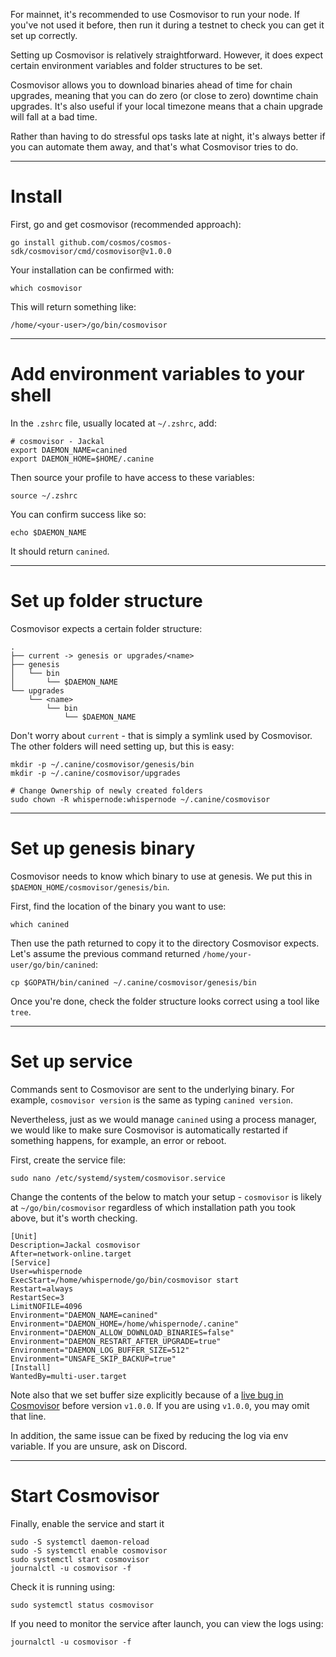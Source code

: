 For mainnet, it's recommended to use Cosmovisor to run your node. If you've not used it before, then run it during a testnet to check you can get it set up correctly.

Setting up Cosmovisor is relatively straightforward. However, it does expect certain environment variables and folder structures to be set.

Cosmovisor allows you to download binaries ahead of time for chain upgrades, meaning that you can do zero (or close to zero) downtime chain upgrades. It's also useful if your local timezone means that a chain upgrade will fall at a bad time.

Rather than having to do stressful ops tasks late at night, it's always better if you can automate them away, and that's what Cosmovisor tries to do.

---

# Install

First, go and get cosmovisor (recommended approach):

```shell
go install github.com/cosmos/cosmos-sdk/cosmovisor/cmd/cosmovisor@v1.0.0
```

Your installation can be confirmed with:

```shell
which cosmovisor
```

This will return something like:

```shell
/home/<your-user>/go/bin/cosmovisor
```

---

# Add environment variables to your shell

In the `.zshrc` file, usually located at `~/.zshrc`, add:

```shell
# cosmovisor - Jackal
export DAEMON_NAME=canined
export DAEMON_HOME=$HOME/.canine
```

Then source your profile to have access to these variables:

```shell
source ~/.zshrc
```

You can confirm success like so:

```shell
echo $DAEMON_NAME
```

It should return `canined`.

---

# Set up folder structure

Cosmovisor expects a certain folder structure:

```shell
.
├── current -> genesis or upgrades/<name>
├── genesis
│   └── bin
│       └── $DAEMON_NAME
└── upgrades
    └── <name>
        └── bin
            └── $DAEMON_NAME
```

Don't worry about `current` - that is simply a symlink used by Cosmovisor. The other folders will need setting up, but this is easy:

```shell
mkdir -p ~/.canine/cosmovisor/genesis/bin 
mkdir -p ~/.canine/cosmovisor/upgrades

# Change Ownership of newly created folders
sudo chown -R whispernode:whispernode ~/.canine/cosmovisor
```

---

# Set up genesis binary

Cosmovisor needs to know which binary to use at genesis. We put this in `$DAEMON_HOME/cosmovisor/genesis/bin`.

First, find the location of the binary you want to use:

```shell
which canined
```

Then use the path returned to copy it to the directory Cosmovisor expects. Let's assume the previous command returned `/home/your-user/go/bin/canined`:

```shell
cp $GOPATH/bin/canined ~/.canine/cosmovisor/genesis/bin
```

Once you're done, check the folder structure looks correct using a tool like `tree`.

---

# Set up service

Commands sent to Cosmovisor are sent to the underlying binary. For example, `cosmovisor version` is the same as typing `canined version`.

Nevertheless, just as we would manage `canined` using a process manager, we would like to make sure Cosmovisor is automatically restarted if something happens, for example, an error or reboot.

First, create the service file:

```shell
sudo nano /etc/systemd/system/cosmovisor.service
```

Change the contents of the below to match your setup - `cosmovisor` is likely at `~/go/bin/cosmovisor` regardless of which installation path you took above, but it's worth checking.

```shell
[Unit]
Description=Jackal cosmovisor
After=network-online.target
[Service]
User=whispernode
ExecStart=/home/whispernode/go/bin/cosmovisor start
Restart=always
RestartSec=3
LimitNOFILE=4096
Environment="DAEMON_NAME=canined"
Environment="DAEMON_HOME=/home/whispernode/.canine"
Environment="DAEMON_ALLOW_DOWNLOAD_BINARIES=false"
Environment="DAEMON_RESTART_AFTER_UPGRADE=true"
Environment="DAEMON_LOG_BUFFER_SIZE=512"
Environment="UNSAFE_SKIP_BACKUP=true"
[Install]
WantedBy=multi-user.target
```

Note also that we set buffer size explicitly because of a [live bug in Cosmovisor](https://github.com/cosmos/cosmos-sdk/pull/8590) before version `v1.0.0`. If you are using `v1.0.0`, you may omit that line.

In addition, the same issue can be fixed by reducing the log via env variable. If you are unsure, ask on Discord.

---

# Start Cosmovisor

Finally, enable the service and start it

```shell
sudo -S systemctl daemon-reload
sudo -S systemctl enable cosmovisor 
sudo systemctl start cosmovisor
journalctl -u cosmovisor -f
```

Check it is running using:

```shell
sudo systemctl status cosmovisor
```

If you need to monitor the service after launch, you can view the logs using:

```shell
journalctl -u cosmovisor -f
```

<br>
